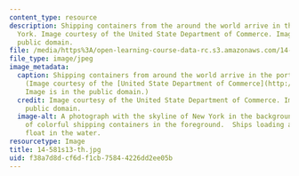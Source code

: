 ```yaml
---
content_type: resource
description: Shipping containers from the around the world arrive in the port of New
  York. Image courtesy of the United State Department of Commerce. Image is in the
  public domain.
file: /media/https%3A/open-learning-course-data-rc.s3.amazonaws.com/14-581-international-economics-i-spring-2013/f38a7d8dcf6df1cb75844226dd2ee05b_14-581s13-th.jpg
file_type: image/jpeg
image_metadata:
  caption: Shipping containers from around the world arrive in the port of New York.
    (Image courtesy of the [United State Department of Commerce](http://www.commerce.gov/blog/2011/12/16/international-trade-administration%E2%80%99s-four-big-numbers-2011).
    Image is in the public domain.)
  credit: Image courtesy of the United State Department of Commerce. Image is in the
    public domain.
  image-alt: A photograph with the skyline of New York in the background and dozens
    of colorful shipping containers in the foreground.  Ships loading and offloading
    float in the water.
resourcetype: Image
title: 14-581s13-th.jpg
uid: f38a7d8d-cf6d-f1cb-7584-4226dd2ee05b
---
```

